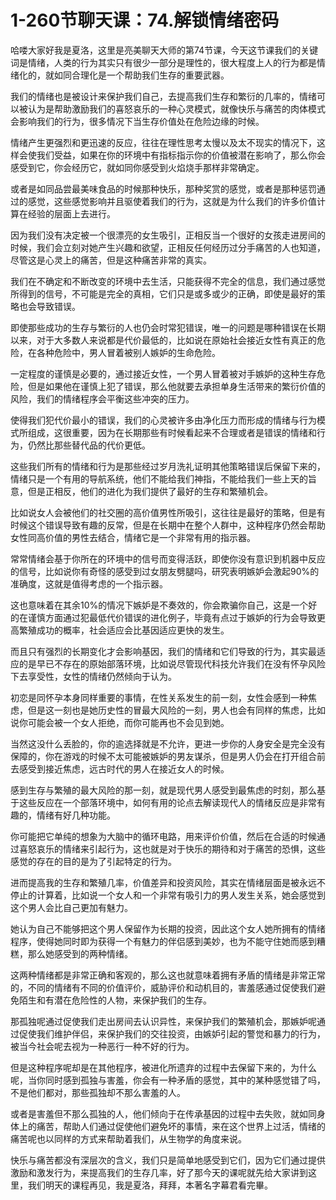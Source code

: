 # 1-260节聊天课：74.解锁情绪密码

哈喽大家好我是夏洛，这里是亮美聊天大师的第74节课，今天这节课我们的关键词是情绪，人类的行为其实只有很少一部分是理性的，很大程度上人的行为都是情绪化的，就如同合理化是一个帮助我们生存的重要武器。

我们的情绪也是被设计来保护我们自己，去提高我们生存和繁衍的几率的，情绪可以被认为是帮助激励我们的喜怒哀乐的一种心灵模式，就像快乐与痛苦的肉体模式会影响我们的行为，很多情况下当生存价值处在危险边缘的时候。

情绪产生更强烈和更迅速的反应，往往在理性思考太慢以及太不现实的情况下，这样会使我们受益，如果在你的环境中有指标指示你的价值被潜在影响了，那么你会感受到它，你会经历它，就如同你感受到火焰烧手那样非常确定。

或者是如同品尝最美味食品的时候那种快乐，那种奖赏的感觉，或者是那种惩罚通过的感觉，这些感觉影响并且驱使着我们的行为，这就是为什么我们的许多价值计算在经验的层面上去进行。

因为我们没有决定被一个很漂亮的女生吸引，正相反当一个很好的女孩走进房间的时候，我们会立刻对她产生兴趣和欲望，正相反任何经历过分手痛苦的人也知道，尽管这是心灵上的痛苦，但是这种痛苦非常的真实。

我们在不确定和不断改变的环境中去生活，只能获得不完全的信息，我们通过感觉所得到的信号，不可能是完全的真相，它们只是或多或少的正确，即使是最好的策略也会导致错误。

即使那些成功的生存与繁衍的人也仍会时常犯错误，唯一的问题是哪种错误在长期以来，对于大多数人来说都是代价最低的，比如说在原始社会接近女性有真正的危险，在各种危险中，男人冒着被别人嫉妒的生命危险。

一定程度的谨慎是必要的，通过接近女性，一个男人冒着被对手嫉妒的这种生存危险，但是如果他在谨慎上犯了错误，那么他就要去承担单身生活带来的繁衍价值的风险，我们的情绪程序会平衡这些冲突的压力。

使得我们犯代价最小的错误，我们的心灵被许多由净化压力而形成的情绪与行为模式所组成，这很重要，因为在长期那些有时候看起来不合理或者是错误的情绪和行为，仍然比那些替代品的代价更低。

这些我们所有的情绪和行为是那些经过岁月洗礼证明其他策略错误后保留下来的，情绪只是一个有用的导航系统，他们不能给我们神指，不能给我们一些上天的旨意，但是正相反，他们的进化为我们提供了最好的生存和繁殖机会。

比如说女人会被他们的社交圈的高价值男性所吸引，这往往是最好的策略，但是有时候这个错误导致有趣的反常，但是在长期中在整个人群中，这种程序仍然会帮助女性同高价值的男性去结合，情绪它是一个非常有用的指示器。

常常情绪会基于你所在的环境中的信号而变得活跃，即使你没有意识到机器中反应的信号，比如说你有奇怪的感受到过女朋友劈腿吗，研究表明嫉妒会激起90%的准确度，这就是值得考虑的一个指示器。

这也意味着在其余10%的情况下嫉妒是不奏效的，你会欺骗你自己，这是一个好的在谨慎方面通过犯最低代价错误的进化例子，毕竟有点过于嫉妒的行为会导致更高繁殖成功的概率，社会适应会比基因适应更快的发生。

而且只有强烈的长期变化才会影响基因，我们的情绪和它们导致的行为，其实最适应的是早已不存在的原始部落环境，比如说尽管现代科技允许我们在没有怀孕风险下去享受性，女性的情绪仍然倾向于认为。

初恋是同怀孕本身同样重要的事情，在性关系发生的前一刻，女性会感到一种焦虑，但是这一刻也是她历史性的冒最大风险的一刻，男人也会有同样的焦虑，比如说你可能会被一个女人拒绝，而你可能再也不会见到她。

当然这没什么丢脸的，你的逾选择就是不允许，更进一步你的人身安全是完全没有保障的，你在游戏的时候不太可能被嫉妒的男友谋杀，但是男人仍会在打开组合前去感受到接近焦虑，远古时代的男人在接近女人的时候。

感到生存与繁殖的最大风险的那一刻，就是现代男人感受到最焦虑的时刻，那么基于这些反应在一个部落环境中，如何有用的论点去解读现代人的情绪反应是非常有趣的，情绪有好几种功能。

你可能把它单纯的想象为大脑中的循环电路，用来评价价值，然后在合适的时候通过喜怒哀乐的情绪来引起行为，这也就是对于快乐的期待和对于痛苦的恐惧，这些感觉的存在的目的是为了引起特定的行为。

进而提高我的生存和繁殖几率，价值差异和投资风险，其实在情绪层面是被永远不停止的计算着，比如说一个女人和一个非常有吸引力的男人发生关系，她会感觉到这个男人会比自己更加有魅力。

她认为自己不能够把这个男人保留作为长期的投资，因此这个女人她所拥有的情绪程序，使得她同时即为获得一个有魅力的伴侣感到美妙，也为不能守住她而感到糟糕，那么她感受到的两种情绪。

这两种情绪都是非常正确和客观的，那么这也就意味着拥有矛盾的情绪是非常正常的，不同的情绪有不同的价值评价，威胁评价和动机目的，害羞感通过促使我们避免陌生和有潜在危险性的人物，来保护我们的生存。

那孤独呢通过促使我们走出房间去认识异性，来保护我们的繁殖机会，那嫉妒呢通过促使我们维护伴侣，来保护我们的交往投资，由嫉妒引起的警觉和暴力的行为，被当今社会呢去视为一种恶行一种不好的行为。

但是这种程序呢却是在其他程序，被进化所遗弃的过程中去保留下来的，为什么呢，当你同时感到孤独与害羞，你会有一种矛盾的感觉，其中的某种感觉错了吗，不是他们都对，那些孤独却不那么害羞的人。

或者是害羞但不那么孤独的人，他们倾向于在传承基因的过程中去失败，就如同身体上的痛苦，帮助人们通过促使他们避免坏的事情，来在这个世界上过活，情绪的痛苦呢也以同样的方式来帮助着我们，从生物学的角度来说。

快乐与痛苦都没有深层次的含义，我们只是简单地感受到它们，因为它们通过提供激励和激发行为，来提高我们的生存几率，好了那今天的课呢就先给大家讲到这里，我们明天的课程再见，我是夏洛，拜拜，本著名字幕君看完畢。

